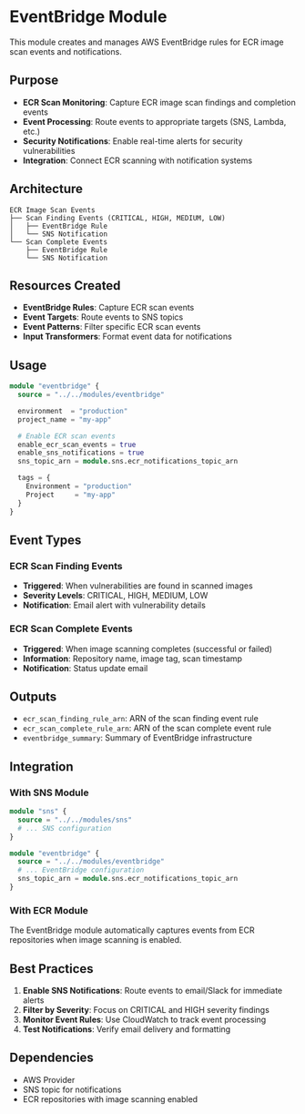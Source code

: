 # EventBridge Module

This module creates and manages AWS EventBridge rules for ECR image scan events and notifications.

## Purpose

- **ECR Scan Monitoring**: Capture ECR image scan findings and completion events
- **Event Processing**: Route events to appropriate targets (SNS, Lambda, etc.)
- **Security Notifications**: Enable real-time alerts for security vulnerabilities
- **Integration**: Connect ECR scanning with notification systems

## Architecture

```
ECR Image Scan Events
├── Scan Finding Events (CRITICAL, HIGH, MEDIUM, LOW)
│   ├── EventBridge Rule
│   └── SNS Notification
└── Scan Complete Events
    ├── EventBridge Rule
    └── SNS Notification
```

## Resources Created

- **EventBridge Rules**: Capture ECR scan events
- **Event Targets**: Route events to SNS topics
- **Event Patterns**: Filter specific ECR scan events
- **Input Transformers**: Format event data for notifications

## Usage

```terraform
module "eventbridge" {
  source = "../../modules/eventbridge"

  environment  = "production"
  project_name = "my-app"

  # Enable ECR scan events
  enable_ecr_scan_events = true
  enable_sns_notifications = true
  sns_topic_arn = module.sns.ecr_notifications_topic_arn

  tags = {
    Environment = "production"
    Project     = "my-app"
  }
}
```

## Event Types

### ECR Scan Finding Events

- **Triggered**: When vulnerabilities are found in scanned images
- **Severity Levels**: CRITICAL, HIGH, MEDIUM, LOW
- **Notification**: Email alert with vulnerability details

### ECR Scan Complete Events

- **Triggered**: When image scanning completes (successful or failed)
- **Information**: Repository name, image tag, scan timestamp
- **Notification**: Status update email

## Outputs

- `ecr_scan_finding_rule_arn`: ARN of the scan finding event rule
- `ecr_scan_complete_rule_arn`: ARN of the scan complete event rule
- `eventbridge_summary`: Summary of EventBridge infrastructure

## Integration

### With SNS Module

```terraform
module "sns" {
  source = "../../modules/sns"
  # ... SNS configuration
}

module "eventbridge" {
  source = "../../modules/eventbridge"
  # ... EventBridge configuration
  sns_topic_arn = module.sns.ecr_notifications_topic_arn
}
```

### With ECR Module

The EventBridge module automatically captures events from ECR repositories when image scanning is enabled.

## Best Practices

1. **Enable SNS Notifications**: Route events to email/Slack for immediate alerts
2. **Filter by Severity**: Focus on CRITICAL and HIGH severity findings
3. **Monitor Event Rules**: Use CloudWatch to track event processing
4. **Test Notifications**: Verify email delivery and formatting

## Dependencies

- AWS Provider
- SNS topic for notifications
- ECR repositories with image scanning enabled
